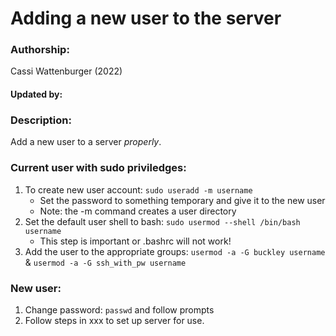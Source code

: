 Adding a new user to the server
========================================

### Authorship:
Cassi Wattenburger (2022)

#### Updated by: 

### Description:
Add a new user to a server *properly*.

### Current user with sudo priviledges:
1. To create new user account: `sudo useradd -m username`
    * Set the password to something temporary and give it to the new user
    * Note: the -m command creates a user directory
1. Set the default user shell to bash: `sudo usermod --shell /bin/bash username`
    * This step is important or .bashrc will not work!
1. Add the user to the appropriate groups: `usermod -a -G buckley username` & `usermod -a -G ssh_with_pw username`
  

### New user:
1. Change password: `passwd` and follow prompts
2. Follow steps in xxx to set up server for use.
